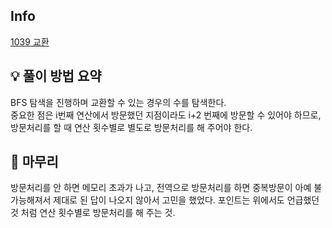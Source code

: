 ## Info
[1039 교환](https://www.acmicpc.net/problem/1039)

## 💡 풀이 방법 요약
BFS 탐색을 진행하며 교환할 수 있는 경우의 수를 탐색한다.  
중요한 점은 i번째 연산에서 방문했던 지점이라도 i+2 번째에 방문할 수 있어야 하므로, 방문처리를 할 때 연산 횟수별로 별도로 방문처리를 해 주어야 한다.

## 🙂 마무리
방문처리를 안 하면 메모리 초과가 나고, 전역으로 방문처리를 하면 중복방문이 아예 불가능해져서 제대로 된 답이 나오지 않아서 고민을 했었다. 포인트는 위에서도 언급했던 것 처럼 연산 횟수별로 방문처리를 해 주는 것.
